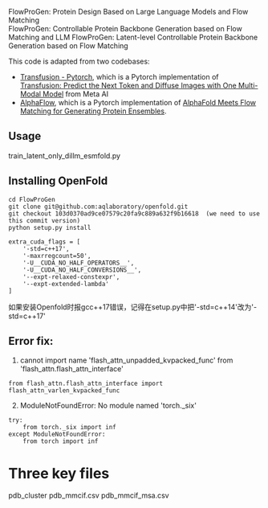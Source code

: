 
FlowProGen: Protein Design Based on Large Language Models and Flow Matching    
FlowProGen: Controllable Protein Backbone Generation based on Flow Matching and LLM
FlowProGen: Latent-level Controllable Protein Backbone Generation based on Flow Matching


This code is adapted from two codebases:
 - [Transfusion - Pytorch](https://github.com/lucidrains/transfusion-pytorch), which is a Pytorch implementation of [Transfusion: Predict the Next Token and Diffuse Images with One Multi-Modal Model](https://www.arxiv.org/abs/2408.11039) from Meta AI
 - [AlphaFlow](https://github.com/bjing2016/alphaflow), which is a Pytorch implementation of [AlphaFold Meets Flow Matching for Generating Protein Ensembles](https://arxiv.org/abs/2402.04845).


## Usage

train_latent_only_dillm_esmfold.py


## Installing OpenFold

```
cd FlowProGen
git clone git@github.com:aqlaboratory/openfold.git
git checkout 103d0370ad9ce07579c20fa9c889a632f9b16618  (we need to use this commit version)
python setup.py install
```

```
extra_cuda_flags = [
    '-std=c++17',
    '-maxrregcount=50',
    '-U__CUDA_NO_HALF_OPERATORS__',
    '-U__CUDA_NO_HALF_CONVERSIONS__',
    '--expt-relaxed-constexpr',
    '--expt-extended-lambda'
]
```
如果安装Openfold时报gcc++17错误，记得在setup.py中把'-std=c++14'改为'-std=c++17'

## Error fix:
1. cannot import name 'flash_attn_unpadded_kvpacked_func' from 'flash_attn.flash_attn_interface'
```
from flash_attn.flash_attn_interface import flash_attn_varlen_kvpacked_func
```
2. ModuleNotFoundError: No module named 'torch._six'
```
try:
    from torch._six import inf
except ModuleNotFoundError:
    from torch import inf
```

# Three key files
pdb_cluster
pdb_mmcif.csv
pdb_mmcif_msa.csv